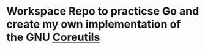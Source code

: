 # Workspace Repo to practicse Go and create my own implementation of the GNU [Coreutils](git://git.sv.gnu.org/gnulib.git)
